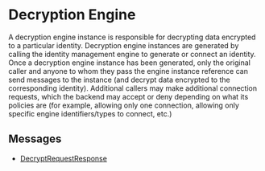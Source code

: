 # Decryption Engine

A decryption engine instance is responsible for decrypting data encrypted to a particular identity. Decryption engine instances are generated by calling the identity management engine to generate or connect an identity. Once a decryption engine instance has been generated, only the original caller and anyone to whom they pass the engine instance reference can send messages to the instance (and decrypt data encrypted to the corresponding identity). Additional callers may make additional connection requests, which the backend may accept or deny depending on what its policies are (for example, allowing only one connection, allowing only specific engine identifiers/types to connect, etc.)

## Messages

- [DecryptRequestResponse](./decryption/decrypt-request-response.md)

